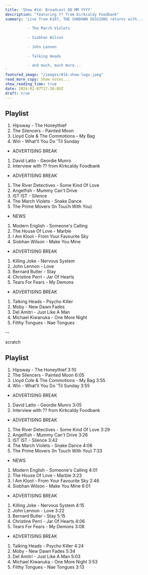 ```yaml
---
title: 'Show #14: Broadcast DD MM YYYY'
description: "featuring ?? from Kirkcaldy Foodbank"
summary: 'Live from K107, THE SUNDOWN SESSIONS returns with...
 
          - The March Violets
                    
          - Siobhan Wilson
          
          - John Lennon
          
          - Talking Heads
          
          - and much, much more...
'
featured_image: "/images/014-show-logo.jpeg"
read_more_copy: Show notes...
show_reading_time: true
date: 2024-02-07T17:30:09Z
draft: true
---
```


## Playlist

1. Hipsway - The Honeythief
2. The Silencers - Painted Moon
3. Lloyd Cole & The Commotions - My Bag
4. Win - What'll You Do 'Til Sunday

- ADVERTISING BREAK

1. David Latto - Geordie Munro
2. Interview with ?? from Kirkcaldy Foodbank

- ADVERTISING BREAK

1. The River Detectives - Some Kind Of Love
2. Angelfish - Mummy Can't Drive
3. IST IST - Silence
4. The March Violets - Snake Dance
5. The Prime Movers (In Touch With You)

- NEWS

1. Modern English - Someone's Calling
2. The House Of Love - Marble
3. I Am Kloot - From Your Favourite Sky
4. Siobhan Wilson - Make You Mine

- ADVERTISING BREAK

1. Killing Joke - Nervous System
2. John Lennon - Love
3. Bernard Butler - Stay
4. Christine Perri - Jar Of Hearts
5. Tears For Fears - My Demons

- ADVERTISING BREAK

1. Talking Heads - Psycho Killer
2. Moby - New Dawn Fades
3. Del Amitri - Just Like A Man
4. Michael Kiwanuka - One More Night
5. Filthy Tongues - Nae Tongues

--

scratch

## Playlist

1. Hipsway - The Honeythief 3:10
2. The Silencers - Painted Moon 6:05
3. Lloyd Cole & The Commotions - My Bag 3:55
4. Win - What'll You Do 'Til Sunday 3:55

- ADVERTISING BREAK

1. David Latto - Geordie Munro 3:05
2. Interview with ?? from Kirkcaldy Foodbank

- ADVERTISING BREAK

1. The River Detectives - Some Kind Of Love 3:29
2. Angelfish - Mummy Can't Drive 3:26
3. IST IST - Silence 3:42
4. The March Violets - Snake Dance 4:06
5. The Prime Movers (In Touch With You) 7:33

- NEWS

1. Modern English - Someone's Calling 4:01
2. The House Of Love - Marble 3:23
3. I Am Kloot - From Your Favourite Sky 2:46
4. Siobhan Wilson - Make You Mine 6:01

- ADVERTISING BREAK

1. Killing Joke - Nervous System 4:15
2. John Lennon - Love 3:22
3. Bernard Butler - Stay 5:15
4. Christine Perri - Jar Of Hearts 4:06
5. Tears For Fears - My Demons 3:08

- ADVERTISING BREAK

1. Talking Heads - Psycho Killer 4:24
2. Moby - New Dawn Fades 5:34
3. Del Amitri - Just Like A Man 5:03
4. Michael Kiwanuka - One More Night 3:53
5. Filthy Tongues - Nae Tongues 3:13


